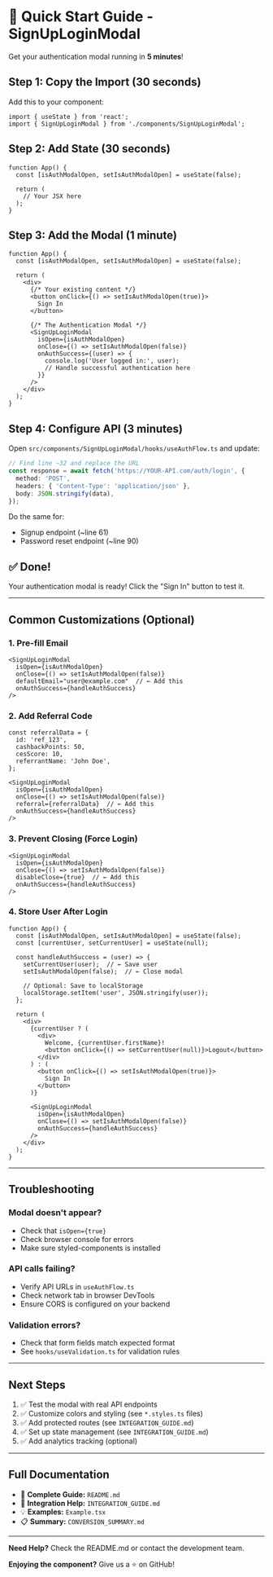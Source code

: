 # 🚀 Quick Start Guide - SignUpLoginModal

Get your authentication modal running in **5 minutes**!

## Step 1: Copy the Import (30 seconds)

Add this to your component:

```tsx
import { useState } from 'react';
import { SignUpLoginModal } from './components/SignUpLoginModal';
```

## Step 2: Add State (30 seconds)

```tsx
function App() {
  const [isAuthModalOpen, setIsAuthModalOpen] = useState(false);

  return (
    // Your JSX here
  );
}
```

## Step 3: Add the Modal (1 minute)

```tsx
function App() {
  const [isAuthModalOpen, setIsAuthModalOpen] = useState(false);

  return (
    <div>
      {/* Your existing content */}
      <button onClick={() => setIsAuthModalOpen(true)}>
        Sign In
      </button>

      {/* The Authentication Modal */}
      <SignUpLoginModal
        isOpen={isAuthModalOpen}
        onClose={() => setIsAuthModalOpen(false)}
        onAuthSuccess={(user) => {
          console.log('User logged in:', user);
          // Handle successful authentication here
        }}
      />
    </div>
  );
}
```

## Step 4: Configure API (3 minutes)

Open `src/components/SignUpLoginModal/hooks/useAuthFlow.ts` and update:

```typescript
// Find line ~32 and replace the URL
const response = await fetch('https://YOUR-API.com/auth/login', {
  method: 'POST',
  headers: { 'Content-Type': 'application/json' },
  body: JSON.stringify(data),
});
```

Do the same for:
- Signup endpoint (~line 61)
- Password reset endpoint (~line 90)

## ✅ Done!

Your authentication modal is ready! Click the "Sign In" button to test it.

---

## Common Customizations (Optional)

### 1. Pre-fill Email

```tsx
<SignUpLoginModal
  isOpen={isAuthModalOpen}
  onClose={() => setIsAuthModalOpen(false)}
  defaultEmail="user@example.com"  // ← Add this
  onAuthSuccess={handleAuthSuccess}
/>
```

### 2. Add Referral Code

```tsx
const referralData = {
  id: 'ref_123',
  cashbackPoints: 50,
  cesScore: 10,
  referrantName: 'John Doe',
};

<SignUpLoginModal
  isOpen={isAuthModalOpen}
  onClose={() => setIsAuthModalOpen(false)}
  referral={referralData}  // ← Add this
  onAuthSuccess={handleAuthSuccess}
/>
```

### 3. Prevent Closing (Force Login)

```tsx
<SignUpLoginModal
  isOpen={isAuthModalOpen}
  onClose={() => setIsAuthModalOpen(false)}
  disableClose={true}  // ← Add this
  onAuthSuccess={handleAuthSuccess}
/>
```

### 4. Store User After Login

```tsx
function App() {
  const [isAuthModalOpen, setIsAuthModalOpen] = useState(false);
  const [currentUser, setCurrentUser] = useState(null);

  const handleAuthSuccess = (user) => {
    setCurrentUser(user);  // ← Save user
    setIsAuthModalOpen(false);  // ← Close modal

    // Optional: Save to localStorage
    localStorage.setItem('user', JSON.stringify(user));
  };

  return (
    <div>
      {currentUser ? (
        <div>
          Welcome, {currentUser.firstName}!
          <button onClick={() => setCurrentUser(null)}>Logout</button>
        </div>
      ) : (
        <button onClick={() => setIsAuthModalOpen(true)}>
          Sign In
        </button>
      )}

      <SignUpLoginModal
        isOpen={isAuthModalOpen}
        onClose={() => setIsAuthModalOpen(false)}
        onAuthSuccess={handleAuthSuccess}
      />
    </div>
  );
}
```

---

## Troubleshooting

### Modal doesn't appear?
- Check that `isOpen={true}`
- Check browser console for errors
- Make sure styled-components is installed

### API calls failing?
- Verify API URLs in `useAuthFlow.ts`
- Check network tab in browser DevTools
- Ensure CORS is configured on your backend

### Validation errors?
- Check that form fields match expected format
- See `hooks/useValidation.ts` for validation rules

---

## Next Steps

1. ✅ Test the modal with real API endpoints
2. ✅ Customize colors and styling (see `*.styles.ts` files)
3. ✅ Add protected routes (see `INTEGRATION_GUIDE.md`)
4. ✅ Set up state management (see `INTEGRATION_GUIDE.md`)
5. ✅ Add analytics tracking (optional)

---

## Full Documentation

- 📖 **Complete Guide:** `README.md`
- 🔧 **Integration Help:** `INTEGRATION_GUIDE.md`
- 💡 **Examples:** `Example.tsx`
- 📋 **Summary:** `CONVERSION_SUMMARY.md`

---

**Need Help?** Check the README.md or contact the development team.

**Enjoying the component?** Give us a ⭐ on GitHub!
